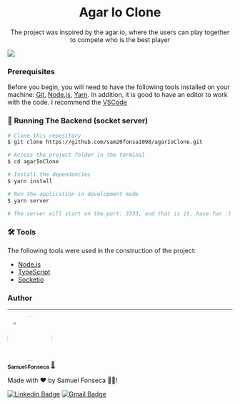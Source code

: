 <h1 align="center">Agar Io Clone</h1>
<p align="center">The project was inspired by the agar.io, where the users can play together to compete who is the best player</p>

![](agarioClone.gif)

### Prerequisites

Before you begin, you will need to have the following tools installed on your machine:
[Git](https://git-scm.com), [Node.js](https://nodejs.org/en/), [Yarn](https://yarnpkg.com/). 
In addition, it is good to have an editor to work with the code. I recommend the [VSCode](https://code.visualstudio.com/)

### 🎲 Running The Backend (socket server)

```bash
# Clone this repository
$ git clone https://github.com/sam20fonsa1098/agarIoClone.git

# Access the project folder in the terminal
$ cd agarIoClone

# Install the dependencies
$ yarn install

# Run the application in development mode
$ yarn server

# The server will start on the port: 3333, and that is it, have fun :)
```

### 🛠 Tools

The following tools were used in the construction of the project:

- [Node.js](https://nodejs.org/en/)
- [TypeScript](https://www.typescriptlang.org/)
- [Socketio](https://socket.io/)


### Author
---

<a href="https://scontent.fmao1-1.fna.fbcdn.net/v/t1.6435-1/s200x200/47679598_935385643252349_408996459854168064_n.jpg?_nc_cat=108&ccb=1-3&_nc_sid=7206a8&_nc_eui2=AeFx-vfucNiFef0hArTvfJymsnp9NX0grnGyen01fSCucVWfc18H03vBBG8VjyVm3aWUDo_VsTUcMF82j9VYi8k0&_nc_ohc=1Q_dU6b5ackAX-e2rBo&_nc_ht=scontent.fmao1-1.fna&tp=7&oh=78b9ef95d81fd22f73d2374622207fab&oe=60B693C1">
 <img style="border-radius: 50%;" src="https://scontent.fmao1-1.fna.fbcdn.net/v/t1.6435-1/s200x200/47679598_935385643252349_408996459854168064_n.jpg?_nc_cat=108&ccb=1-3&_nc_sid=7206a8&_nc_eui2=AeFx-vfucNiFef0hArTvfJymsnp9NX0grnGyen01fSCucVWfc18H03vBBG8VjyVm3aWUDo_VsTUcMF82j9VYi8k0&_nc_ohc=1Q_dU6b5ackAX-e2rBo&_nc_ht=scontent.fmao1-1.fna&tp=7&oh=78b9ef95d81fd22f73d2374622207fab&oe=60B693C1" width="100px;" alt=""/>
 <br />
 <sub><b>Samuel Fonseca</b></sub></a> <a href="https://blog.rocketseat.com.br/author/thiago//" title="Rocketseat">🚀</a>


Made with ❤️ by Samuel Fonseca 👋🏽!

[![Linkedin Badge](https://img.shields.io/badge/-Samuel-blue?style=flat-square&logo=Linkedin&logoColor=white&link=https://www.linkedin.com/in/samuel-cristo-550832161/)](https://www.linkedin.com/in/samuel-cristo-550832161/) 
[![Gmail Badge](https://img.shields.io/badge/-samfonsa12345@gmail.com-c14438?style=flat-square&logo=Gmail&logoColor=white&link=mailto:samfonsa12345@gmail.com)](mailto:samfonsa12345@gmail.com)
